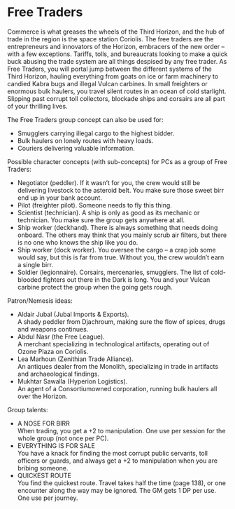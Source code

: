 # Free Traders

Commerce is what greases the wheels of the Third Horizon, and the hub of trade in the region is the space station Coriolis.
The free traders are the entrepreneurs and innovators of the Horizon, embracers of the new order – with a few exceptions.
Tariffs, tolls, and bureaucrats looking to make a quick buck abusing the trade system are all things despised by any free trader.
As Free Traders, you will portal jump between the different systems of the Third Horizon, hauling everything from goats on ice or farm machinery to candied Kabra bugs and illegal Vulcan carbines.
In small freighters or enormous bulk haulers, you travel silent routes in an ocean of cold starlight.
Slipping past corrupt toll collectors, blockade ships and corsairs are all part of your thrilling lives.

The Free Traders group concept can also be used for:

* Smugglers carrying illegal cargo to the highest bidder.
* Bulk haulers on lonely routes with heavy loads.
* Couriers delivering valuable information.

Possible character concepts (with sub-concepts) for PCs as a group of Free Traders:

* Negotiator (peddler). If it wasn’t for you, the crew would still be delivering livestock to the asteroid belt. You make sure those sweet birr end up in your bank account.
* Pilot (freighter pilot). Someone needs to fly this thing.
* Scientist (technician). A ship is only as good as its mechanic or technician. You make sure the group gets anywhere at all.
* Ship worker (deckhand). There is always something that needs doing onboard. The others may think that you mainly scrub air filters, but there is no one who knows the ship like you do.
* Ship worker (dock worker). You oversee the cargo – a crap job some would say, but this is far from true. Without you, the crew wouldn’t earn a single birr.
* Soldier (legionnaire). Corsairs, mercenaries, smugglers. The list of cold-blooded fighters out there in the Dark is long. You and your Vulcan carbine protect the group when the going gets rough.

Patron/Nemesis ideas:

* Aldair Jubal (Jubal Imports & Exports).</br>
A shady peddler from Djachroum, making sure the flow of spices, drugs and weapons continues.
* Abdul Nasr (the Free League).</br>
A merchant specializing in technological artifacts, operating out of Ozone Plaza on Coriolis.
* Lea Marhoun (Zenithian Trade Alliance).</br>
An antiques dealer from the Monolith, specializing in trade in artifacts and archaeological findings.
* Mukhtar Sawalla (Hyperion Logistics).</br>
An agent of a Consortiumowned corporation, running bulk haulers all over the Horizon.

Group talents:

* A NOSE FOR BIRR</br>
When trading, you get a +2 to manipulation. One use per session for the whole group (not once per PC).
* EVERYTHING IS FOR SALE</br>
You have a knack for finding the most corrupt public servants, toll officers or guards, and always get a +2 to manipulation when you are bribing someone.
* QUICKEST ROUTE</br>
You find the quickest route. Travel takes half the time (page 138), or one encounter along the way may be ignored. The GM gets 1 DP per use. One use per journey.
